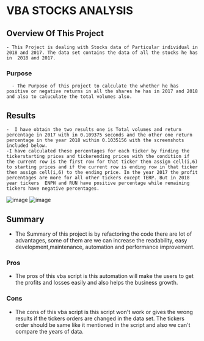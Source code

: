 # VBA STOCKS ANALYSIS

## Overview Of This Project
    - This Project is dealing with Stocks data of Particular individual in 2018 and 2017. The data set contains the data of all the stocks he has in  2018 and 2017.

### Purpose 
      - The Purpose of this project to calculate the whether he has positive or negative returns in all the shares he has in 2017 and 2018 and also to caluculate the total volumes also.

## Results
    
    -  I have obtain the two results one is Total volumes and return percentage in 2017 with in 0.109375 seconds and the other one return percentage in the year 2018 within 0.1035156 with the screenshots included below.
    -I have calculated these percentages for each ticker by finding the tickerstarting prices and tickerending prices with the condition if the current row is the first row for that ticker then assign cell(i,6) to starting prices and if the current row is ending row in that ticker then assign cell(i,6) to the ending price. In the year 2017 the profit percentages are more for all other tickers except TERP. But in 2018 year tickers  ENPH and RUN have positive percentage while remaining tickers have negative percentages. 

![image](https://user-images.githubusercontent.com/86328230/124404391-56be9080-dd00-11eb-9ba5-efd068a38786.png)
![image](https://user-images.githubusercontent.com/86328230/124404489-c46abc80-dd00-11eb-9e52-2c33f63ceae3.png)







## Summary
  - The Summary of this project is by refactoring the code there are lot of advantages, some of them are we can increase the readability, easy development,maintenance, automation and performance improvement.


  
### Pros
  - The pros of this vba script is this automation will make the users to get the profits and losses easily and also helps the business growth.

### Cons
  - The cons of this vba script is this script won't work or gives the wrong results if the tickers orders are changed in the data set. The tickers order should be same like it mentioned in the script and also we can't compare the years of data. 









